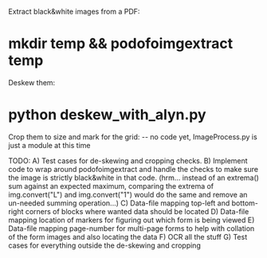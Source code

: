 Extract black&white images from a PDF:
# mkdir temp && podofoimgextract <your PDF> temp
Deskew them:
# python deskew_with_alyn.py
Crop them to size and mark for the grid:
-- no code yet, ImageProcess.py is just a module at this time

TODO: 
A) Test cases for de-skewing and cropping checks. 
B) Implement code to wrap around podofoimgextract and handle the checks to make sure the image is strictly 
   black&white in that code. (hrm... instead of an extrema() sum against an expected maximum, comparing the extrema 
   of img.convert("L") and img.convert("1") would do the same and remove an un-needed summing operation...)
C) Data-file mapping top-left and bottom-right corners of blocks where wanted data should be located
D) Data-file mapping location of markers for figuring out which form is being viewed
E) Data-file mapping page-number for multi-page forms to help with collation of the form images and also locating
   the data
F) OCR all the stuff
G) Test cases for everything outside the de-skewing and cropping

